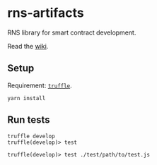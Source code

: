 # rns-artifacts

RNS library for smart contract development.

Read the [wiki](wiki).

## Setup

Requirement: [`truffle`](https://github.com/truffle-suite/truffle).

```
yarn install
```

## Run tests

```
truffle develop
truffle(develop)> test

truffle(develop)> test ./test/path/to/test.js
```
